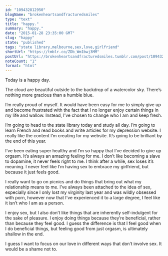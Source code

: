 ```yaml
---
id: "109432812950"
blogName: "brokenheartsandfracturedsmiles"
type: "text"
title: "happy."
summary: "happy."
date: "2015-01-28 23:35:00 GMT"
slug: "happy"
state: "published"
tags: "state library,melbourne,sex,love,girlfriend"
shortUrl: "https://tmblr.co/ZDb_Wm1bwj3MM"
postUrl: "https://brokenheartsandfracturedsmiles.tumblr.com/post/109432812950/happy"
noteCount: "1"
format: "html"
---
```


Today is a happy day. 

The cloud are beautiful outside to the backdrop of a watercolor sky. There’s nothing more gracious than a humble blue. 

I’m really proud of myself. It would have been easy for me to simply give up and become frustrated with the fact that I no longer enjoy certain things in my life and wallow. Instead, I’ve chosen to change who I am and keep fresh. 

I’m going to head to the state library today and study all day. I’m going to learn French and read books and write articles for my depression website. I really like the content I’m creating for my website. It’s going to be brilliant by the end of this year. 

I’ve been eating super healthy and I’m so happy that I’ve decided to give up orgasm. It’s always an amazing feeling for me. I don’t like becoming a slave to dopamine, it never feels right to me. I think after a while, sex loses it’s meaning. I never feel like I’m having sex to embrace my girlfriend, but because it just feels good.

I really want to go on picnics and do things that bring out what my relationship means to me. I’ve always been attached to the idea of sex, especially since I only lost my virginity last year and was wildly obsessed with porn, however now that I’ve experienced it to a large degree, I feel like it isn’t who I am as a person. 

I enjoy sex, but I also don’t like things that are inherently self-indulgent for the sake of pleasure. I enjoy doing things because they’re beneficial, rather than because they feel good. I guess the difference is that I feel good when I do beneficial things, but feeling good from just orgasm, is ultimately shallow in the end. 

I guess I want to focus on our love in different ways that don’t involve sex. It would be a shame not to.